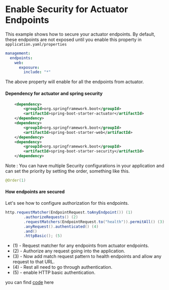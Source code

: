# Enable Security for Actuator Endpoints
This example shows how to secure your actuator endpoints. 
By default, these endpoints are not exposed until you enable this 
property in `application.yaml/properties`

```yaml
management:
  endpoints:
    web:
      exposure:
        include: "*"
```

The above property will enable for all the endpoints from actuator.


#### Dependency for actuator and spring security

```xml
    <dependency>
        <groupId>org.springframework.boot</groupId>
        <artifactId>spring-boot-starter-actuator</artifactId>
    </dependency>
    <dependency>
        <groupId>org.springframework.boot</groupId>
        <artifactId>spring-boot-starter-web</artifactId>
    </dependency>
    <dependency>
        <groupId>org.springframework.boot</groupId>
        <artifactId>spring-boot-starter-security</artifactId>
    </dependency>
```


Note : You can have multiple Security configurations in your application and 
can set the priority by setting the order, something like this.

```java
@Order(1)
```

#### How endpoints are secured
Let's see how to configure authorization for this endpoints.

```java
http.requestMatcher(EndpointRequest.toAnyEndpoint()) (1)
        .authorizeRequests() (2)
        .requestMatchers(EndpointRequest.to("health")).permitAll() (3)
        .anyRequest().authenticated() (4)
        .and()
        .httpBasic(); (5)
```

 - (1) - Request matcher for any endpoints from actuator endpoints.
 - (2) - Authorize any request going into the application.
 - (3) - Now add match request pattern to health endpoints and allow any request to that URL.
 - (4) - Rest all need to go through authentication.
 - (5) - enable HTTP basic authentication.

you can find [code](https://github.com/nbenjamin/spring-security-samples/tree/master/without-webflux-actuator-endpoint-security) here
